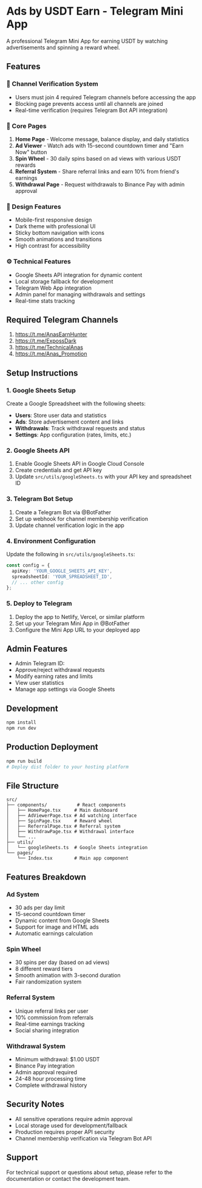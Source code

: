 # Ads by USDT Earn - Telegram Mini App

A professional Telegram Mini App for earning USDT by watching advertisements and spinning a reward wheel.

## Features

### 🔐 Channel Verification System
- Users must join 4 required Telegram channels before accessing the app
- Blocking page prevents access until all channels are joined
- Real-time verification (requires Telegram Bot API integration)

### 📱 Core Pages
1. **Home Page** - Welcome message, balance display, and daily statistics
2. **Ad Viewer** - Watch ads with 15-second countdown timer and "Earn Now" button
3. **Spin Wheel** - 30 daily spins based on ad views with various USDT rewards
4. **Referral System** - Share referral links and earn 10% from friend's earnings
5. **Withdrawal Page** - Request withdrawals to Binance Pay with admin approval

### 🎨 Design Features
- Mobile-first responsive design
- Dark theme with professional UI
- Sticky bottom navigation with icons
- Smooth animations and transitions
- High contrast for accessibility

### ⚙️ Technical Features
- Google Sheets API integration for dynamic content
- Local storage fallback for development
- Telegram Web App integration
- Admin panel for managing withdrawals and settings
- Real-time stats tracking

## Required Telegram Channels
1. https://t.me/AnasEarnHunter
2. https://t.me/ExpossDark
3. https://t.me/TechnicalAnas
4. https://t.me/Anas_Promotion

## Setup Instructions

### 1. Google Sheets Setup
Create a Google Spreadsheet with the following sheets:
- **Users**: Store user data and statistics
- **Ads**: Store advertisement content and links
- **Withdrawals**: Track withdrawal requests and status
- **Settings**: App configuration (rates, limits, etc.)

### 2. Google Sheets API
1. Enable Google Sheets API in Google Cloud Console
2. Create credentials and get API key
3. Update `src/utils/googleSheets.ts` with your API key and spreadsheet ID

### 3. Telegram Bot Setup
1. Create a Telegram Bot via @BotFather
2. Set up webhook for channel membership verification
3. Update channel verification logic in the app

### 4. Environment Configuration
Update the following in `src/utils/googleSheets.ts`:
```typescript
const config = {
  apiKey: 'YOUR_GOOGLE_SHEETS_API_KEY',
  spreadsheetId: 'YOUR_SPREADSHEET_ID',
  // ... other config
};
```

### 5. Deploy to Telegram
1. Deploy the app to Netlify, Vercel, or similar platform
2. Set up your Telegram Mini App in @BotFather
3. Configure the Mini App URL to your deployed app

## Admin Features
- Admin Telegram ID: 
- Approve/reject withdrawal requests
- Modify earning rates and limits
- View user statistics
- Manage app settings via Google Sheets

## Development
```bash
npm install
npm run dev
```

## Production Deployment
```bash
npm run build
# Deploy dist folder to your hosting platform
```

## File Structure
```
src/
├── components/           # React components
│   ├── HomePage.tsx     # Main dashboard
│   ├── AdViewerPage.tsx # Ad watching interface
│   ├── SpinPage.tsx     # Reward wheel
│   ├── ReferralPage.tsx # Referral system
│   ├── WithdrawPage.tsx # Withdrawal interface
│   └── ...
├── utils/
│   └── googleSheets.ts  # Google Sheets integration
└── pages/
    └── Index.tsx        # Main app component
```

## Features Breakdown

### Ad System
- 30 ads per day limit
- 15-second countdown timer
- Dynamic content from Google Sheets
- Support for image and HTML ads
- Automatic earnings calculation

### Spin Wheel
- 30 spins per day (based on ad views)
- 8 different reward tiers
- Smooth animation with 3-second duration
- Fair randomization system

### Referral System
- Unique referral links per user
- 10% commission from referrals
- Real-time earnings tracking
- Social sharing integration

### Withdrawal System
- Minimum withdrawal: $1.00 USDT
- Binance Pay integration
- Admin approval required
- 24-48 hour processing time
- Complete withdrawal history

## Security Notes
- All sensitive operations require admin approval
- Local storage used for development/fallback
- Production requires proper API security
- Channel membership verification via Telegram Bot API

## Support
For technical support or questions about setup, please refer to the documentation or contact the development team.

